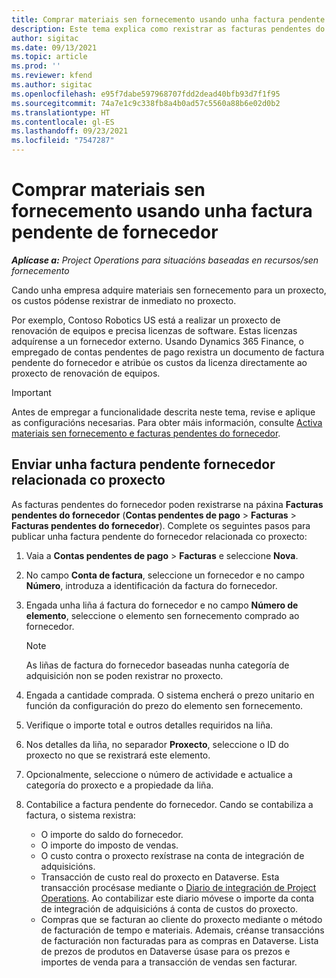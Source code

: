 ```yaml
---
title: Comprar materiais sen fornecemento usando unha factura pendente de fornecedor
description: Este tema explica como rexistrar as facturas pendentes do fornecedor.
author: sigitac
ms.date: 09/13/2021
ms.topic: article
ms.prod: ''
ms.reviewer: kfend
ms.author: sigitac
ms.openlocfilehash: e95f7dabe597968707fdd2dead40bfb93d7f1f95
ms.sourcegitcommit: 74a7e1c9c338fb8a4b0ad57c5560a88b6e02d0b2
ms.translationtype: HT
ms.contentlocale: gl-ES
ms.lasthandoff: 09/23/2021
ms.locfileid: "7547287"
---
```

# <a name="purchase-non-stocked-materials-using-a-pending-vendor-invoice"></a>Comprar materiais sen fornecemento usando unha factura pendente de fornecedor

_**Aplícase a:** Project Operations para situacións baseadas en recursos/sen fornecemento_

Cando unha empresa adquire materiais sen fornecemento para un proxecto, os custos pódense rexistrar de inmediato no proxecto. 

Por exemplo, Contoso Robotics US está a realizar un proxecto de renovación de equipos e precisa licenzas de software. Estas licenzas adquírense a un fornecedor externo.  Usando Dynamics 365 Finance, o empregado de contas pendentes de pago rexistra un documento de factura pendente do fornecedor e atribúe os custos da licenza directamente ao proxecto de renovación de equipos. 

> [!IMPORTANT]
> Antes de empregar a funcionalidade descrita neste tema, revise e aplique as configuracións necesarias. Para obter máis información, consulte [Activa materiais sen fornecemento e facturas pendentes do fornecedor](configure-materials-nonstocked.md). 

## <a name="post-a-project-related-pending-vendor-invoice"></a>Enviar unha factura pendente fornecedor relacionada co proxecto 

As facturas pendentes do fornecedor poden rexistrarse na páxina **Facturas pendentes do fornecedor** (**Contas pendentes de pago** > **Facturas** > **Facturas pendentes do fornecedor**). Complete os seguintes pasos para publicar unha factura pendente do fornecedor relacionada co proxecto:

1. Vaia a **Contas pendentes de pago** > **Facturas** e seleccione **Nova**. 
2. No campo **Conta de factura**, seleccione un fornecedor e no campo **Número**, introduza a identificación da factura do fornecedor.
3. Engada unha liña á factura do fornecedor e no campo **Número de elemento**, seleccione o elemento sen fornecemento comprado ao fornecedor. 

    > [!NOTE]
    > As liñas de factura do fornecedor baseadas nunha categoría de adquisición non se poden rexistrar no proxecto. 
    
5. Engada a cantidade comprada. O sistema encherá o prezo unitario en función da configuración do prezo do elemento sen fornecemento. 
6. Verifique o importe total e outros detalles requiridos na liña.
7. Nos detalles da liña, no separador **Proxecto**, seleccione o ID do proxecto no que se rexistrará este elemento.
8. Opcionalmente, seleccione o número de actividade e actualice a categoría do proxecto e a propiedade da liña.
9. Contabilice a factura pendente do fornecedor. Cando se contabiliza a factura, o sistema rexistra:
    
    - O importe do saldo do fornecedor.
    - O importe do imposto de vendas.
    - O custo contra o proxecto rexístrase na conta de integración de adquisicións.
    - Transacción de custo real do proxecto en Dataverse.  Esta transacción procésase mediante o [Diario de integración de Project Operations](../project-accounting/project-operations-integration-journal.md). Ao contabilizar este diario móvese o importe da conta de integración de adquisicións á conta de custos do proxecto. 
    - Compras que se facturan ao cliente do proxecto mediante o método de facturación de tempo e materiais. Ademais, créanse transaccións de facturación non facturadas para as compras en Dataverse. Lista de prezos de produtos en Dataverse úsase para os prezos e importes de venda para a transacción de vendas sen facturar.

